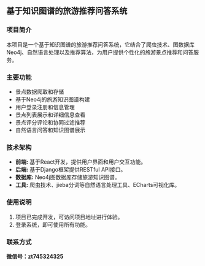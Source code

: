 ## 基于知识图谱的旅游推荐问答系统

### 项目简介

本项目是一个基于知识图谱的旅游推荐问答系统，它结合了爬虫技术、图数据库Neo4j、自然语言处理以及推荐算法，为用户提供个性化的旅游景点推荐和问答服务。

### 主要功能

- 景点数据爬取和存储
- 基于Neo4j的旅游知识图谱构建
- 用户登录注册和信息管理
- 景点列表展示和详细信息查看
- 景点评分评论和协同过滤推荐
- 自然语言问答和知识图谱展示


### 技术架构

- **前端:** 基于React开发，提供用户界面和用户交互功能。
- **后端:** 基于Django框架提供RESTful API接口。
- **数据库:** Neo4j图数据库存储旅游知识图谱。
- **工具:** 爬虫技术、jieba分词等自然语言处理工具、ECharts可视化库。



### 使用说明

1. 项目已完成开发，可访问项目地址进行体验。
2. 登录系统，即可使用所有功能。


### 联系方式

**微信号：zt745324325**